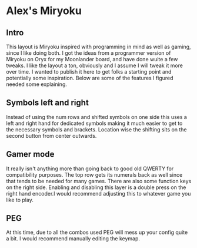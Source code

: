 # Alex's Miryoku
## Intro
This layout is Miryoku inspired with programming in mind as well as gaming, since I like doing both. I got the ideas from a programmer version of Miryoku on Oryx for my Moonlander board, and have done wuite a few tweaks. I like the layout a ton, obviously and I assume I will tweak it more over time. I wanted to publish it here to get folks a starting point and potentially some inspiration. Below are some of the features I figured needed some explaining.
## Symbols left and right
Instead of using the num rows and shifted symbols on one side this uses a left and right hand for dedicated symbols making it much easier to get to the necessary symbols and brackets. Location wise the shifting sits on the second button from center outwards.
## Gamer mode
It really isn't anything more than going back to good old QWERTY for compatibility purposes. The top row gets its numerals back as well since that tends to be needed for many games. There are also some function keys on the right side. Enabling and disabling this layer is a double press on the right hand encoder.I would recommend adjusting this to whatever game you like to play.
## PEG
At this time, due to all the combos used PEG will mess up your config quite a bit. I would recommend manually editing the keymap.